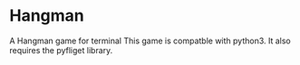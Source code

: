 # Hangman
A Hangman game for terminal
This game is compatble with python3.
It also requires the pyfliget library.
